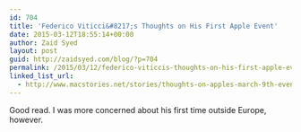 ```yaml
---
id: 704
title: 'Federico Viticci&#8217;s Thoughts on His First Apple Event'
date: 2015-03-12T18:55:14+00:00
author: Zaid Syed
layout: post
guid: http://zaidsyed.com/blog/?p=704
permalink: /2015/03/12/federico-viticcis-thoughts-on-his-first-apple-event/
linked_list_url:
  - http://www.macstories.net/stories/thoughts-on-apples-march-9th-event/
---
```

Good read. I was more concerned about his first time outside Europe, however.
